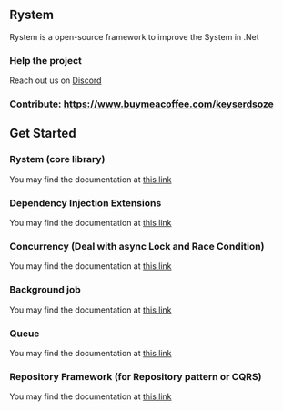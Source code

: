 ## Rystem

Rystem is a open-source framework to improve the System in .Net

### Help the project

Reach out us on [Discord](https://discord.gg/wUh2fppr)

### Contribute: https://www.buymeacoffee.com/keyserdsoze

## Get Started

### Rystem (core library)
You may find the documentation at [this link](https://github.com/KeyserDSoze/RystemV3/tree/master/src/Rystem)

### Dependency Injection Extensions
You may find the documentation at [this link](https://github.com/KeyserDSoze/RystemV3/tree/master/src/Rystem.DependencyInjectionExtensions)

### Concurrency (Deal with async Lock and Race Condition)
You may find the documentation at [this link](https://github.com/KeyserDSoze/Rystem.Concurrency/tree/master/src/Rystem.Concurrency)

### Background job
You may find the documentation at [this link](https://github.com/KeyserDSoze/Rystem.BackgroundJob/tree/master/src/Rystem.BackgroundJob)

### Queue
You may find the documentation at [this link](https://github.com/KeyserDSoze/Rystem.Queue/tree/master/src/Rystem.Queue)

### Repository Framework (for Repository pattern or CQRS)
You may find the documentation at [this link](https://github.com/KeyserDSoze/RepositoryFramework)
